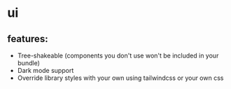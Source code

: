 # ui

## features:

- Tree-shakeable (components you don't use won't be included in your bundle)
- Dark mode support
- Override library styles with your own using tailwindcss or your own css
